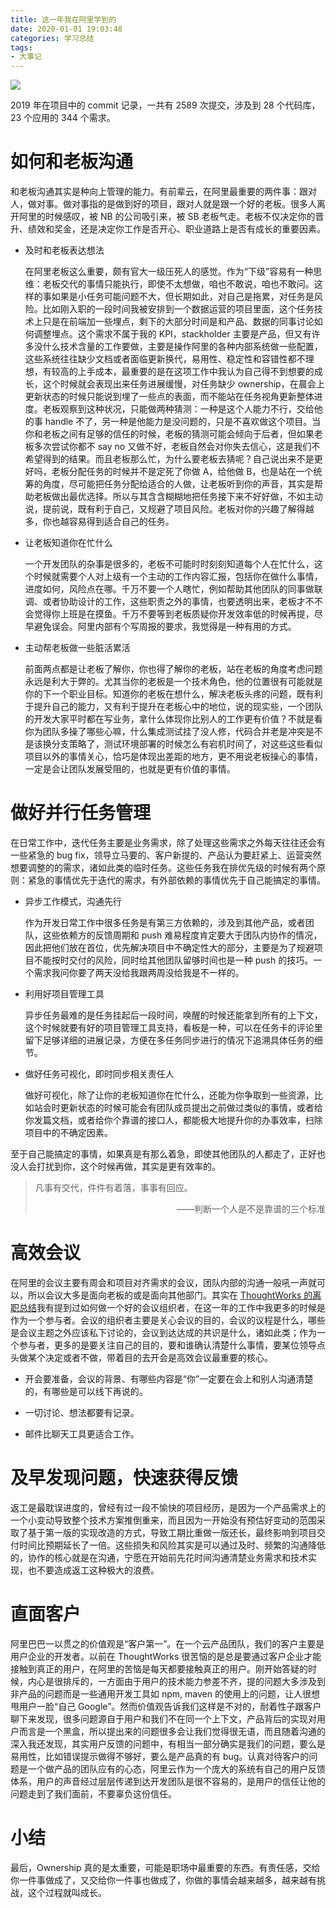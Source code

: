 ```yaml
---
title: 这一年我在阿里学到的
date: 2020-01-01 19:03:48
categories: 学习总结
tags:
- 大事记
---
```


![](/images/2019-commits.jpeg)

<!--more-->

2019 年在项目中的 commit 记录，一共有 2589 次提交，涉及到 28 个代码库，23 个应用的 344 个需求。

# 如何和老板沟通

和老板沟通其实是种向上管理的能力。有前辈云，在阿里最重要的两件事：跟对人，做对事。做对事指的是做到好的项目，跟对人就是跟一个好的老板。很多人离开阿里的时候感叹，被 NB 的公司吸引来，被 SB 老板气走。老板不仅决定你的晋升、绩效和奖金，还是决定你工作是否开心、职业道路上是否有成长的重要因素。

- 及时和老板表达想法

  在阿里老板这么重要，颇有官大一级压死人的感觉。作为“下级”容易有一种思维：老板交代的事情只能执行，即使不太想做，咱也不敢说，咱也不敢问。这样的事如果是小任务可能问题不大，但长期如此，对自己是拖累，对任务是风险。比如刚入职的一段时间我被安排到一个数据运营的项目里面，这个任务技术上只是在前端加一些埋点，剩下的大部分时间是和产品、数据的同事讨论如何调整埋点。这个需求不属于我的 KPI，stackholder 主要是产品，但又有许多没什么技术含量的工作要做，主要是操作阿里的各种内部系统做一些配置，这些系统往往缺少文档或者面临更新换代，易用性、稳定性和容错性都不理想，有较高的上手成本，最重要的是在这项工作中我认为自己得不到想要的成长，这个时候就会表现出来任务进展缓慢，对任务缺少 ownership，在晨会上更新状态的时候只能说到埋了一些点的表面，而不能站在任务视角更新整体进度。老板观察到这种状况，只能做两种猜测：一种是这个人能力不行，交给他的事 handle 不了，另一种是他能力是没问题的，只是不喜欢做这个项目。当你和老板之间有足够的信任的时候，老板的猜测可能会倾向于后者，但如果老板多次尝试你都不 say no 又做不好，老板自然会对你失去信心，这是我们不希望得到的结果。而且老板那么忙，为什么要老板去猜呢？自己说出来不是更好吗，老板分配任务的时候并不是定死了你做 A，给他做 B，也是站在一个统筹的角度，尽可能把任务分配给适合的人做，让老板听到你的声音，其实是帮助老板做出最优选择。所以与其含含糊糊地把任务接下来不好好做，不如主动说，提前说，既有利于自己，又规避了项目风险。老板对你的兴趣了解得越多，你也越容易得到适合自己的任务。

- 让老板知道你在忙什么

  一个开发团队的杂事是很多的，老板不可能时时刻刻知道每个人在忙什么，这个时候就需要个人对上级有一个主动的工作内容汇报，包括你在做什么事情，进度如何，风险点在哪。千万不要一个人瞎忙，例如帮助其他团队的同事做联调、或者协助设计的工作，这些职责之外的事情，也要透明出来，老板才不不会觉得你上班是在摸鱼。千万不要等到老板质疑你开发效率低的时候再提，尽早避免误会。阿里内部有个写周报的要求，我觉得是一种有用的方式。

- 主动帮老板做一些脏活累活

  前面两点都是让老板了解你，你也得了解你的老板，站在老板的角度考虑问题永远是利大于弊的。尤其当你的老板是一个技术角色，他的位置很有可能就是你的下一个职业目标。知道你的老板在想什么，解决老板头疼的问题，既有利于提升自己的能力，又有利于提升在老板心中的地位，说的现实些，一个团队的开发大家平时都在写业务，拿什么体现你比别人的工作更有价值？不就是看你为团队多操了哪些心嘛，什么集成测试挂了没人修，代码合并老是冲突是不是该换分支策略了，测试环境部署的时候怎么有宕机时间了，对这些这些看似项目以外的事情关心，恰巧是体现出差距的地方，更不用说老板操心的事情，一定是会让团队发展受阻的，也就是更有价值的事情。

# 做好并行任务管理

在日常工作中，迭代任务主要是业务需求，除了处理这些需求之外每天往往还会有一些紧急的 bug fix，领导立马要的、客户新提的、产品认为要赶紧上、运营突然想要调整的的需求，诸如此类的临时任务。这些任务我在排优先级的时候有两个原则：紧急的事情优先于迭代的需求，有外部依赖的事情优先于自己能搞定的事情。

- 异步工作模式，沟通先行

  作为开发日常工作中很多任务是有第三方依赖的，涉及到其他产品，或者团队，这些依赖方的反馈周期和 push 难易程度肯定要大于团队内协作的情况，因此把他们放在首位，优先解决项目中不确定性大的部分，主要是为了规避项目不能按时交付的风险，同时给其他团队留够时间也是一种 push 的技巧。一个需求我问你要了两天没给我跟两周没给我是不一样的。

- 利用好项目管理工具

  异步任务最难的是任务挂起后一段时间，唤醒的时候还能拿到所有的上下文，这个时候就要有好的项目管理工具支持，看板是一种，可以在任务卡的评论里留下足够详细的进展记录，方便在多任务同步进行的情况下追溯具体任务的细节。

- 做好任务可视化，即时同步相关责任人

  做好可视化，除了让你的老板知道你在忙什么，还能为你争取到一些资源，比如站会时更新状态的时候可能会有团队成员提出之前做过类似的事情，或者给你发篇文档，或者给你个靠谱的接口人，都能极大地提升你的办事效率，扫除项目中的不确定因素。

至于自己能搞定的事情，如果真是有那么着急，即使其他团队的人都走了，正好也没人会打扰到你，这个时候再做，其实是更有效率的。

>  凡事有交代，件件有着落，事事有回应。
>
> <p style="text-align:right">——判断一个人是不是靠谱的三个标准</p>

# 高效会议

在阿里的会议主要有周会和项目对齐需求的会议，团队内部的沟通一般吼一声就可以，所以会议大多是面向老板的或是面向其他部门。其实在 [ThoughtWorks 的离职总结](<https://www.duyidong.com/2018/10/24/from-thoughtworks-to-alibaba/>)我有提到过如何做一个好的会议组织者，在这一年的工作中我更多的时候是作为一个参与者。会议的组织者主要是关心会议的目的，会议的议程是什么，哪些是会议主题之外应该私下讨论的，会议到达达成的共识是什么，诸如此类；作为一个参与者，更多的是要关注自己的目的，要和谁确认清楚什么事情，要某位领导点头做某个决定或者不做，带着目的去开会是高效会议最重要的核心。

- 开会要准备，会议的背景、有哪些内容是“你”一定要在会上和别人沟通清楚的，有哪些是可以线下再说的。
- 一切讨论、想法都要有记录。

- 邮件比聊天工具更适合工作。

# 及早发现问题，快速获得反馈

返工是最耽误进度的，曾经有过一段不愉快的项目经历，是因为一个产品需求上的一个小变动导致整个技术方案推倒重来，而且因为一开始没有预估好变动的范围采取了基于第一版的实现改造的方式，导致工期比重做一版还长，最终影响到项目交付时间比预期延长了一倍。这些损失和风险其实是可以通过及时、频繁的沟通降低的，协作的核心就是在沟通，宁愿在开始前先花时间沟通清楚业务需求和技术实现，也不要造成返工这种极大的浪费。

# 直面客户

阿里巴巴一以贯之的价值观是“客户第一”。在一个云产品团队，我们的客户主要是用户企业的开发者。以前在 ThoughtWorks 很苦恼的是总是要通过客户企业才能接触到真正的用户，在阿里的苦恼是每天都要接触真正的用户。刚开始答疑的时候，内心是很排斥的，一方面由于用户的技术能力参差不齐，提的问题大多涉及到非产品的问题而是一些通用开发工具如 npm, maven 的使用上的问题，让人很想甩用户一脸“自己 Google”。然而价值观告诉我们这样是不对的，耐着性子跟客户聊下来发现，很多问题源自于用户和我们不在同一个上下文，产品背后的实现对用户而言是一个黑盒，所以提出来的问题很多会让我们觉得很无语，而且随着沟通的深入我还发现，其实用户反馈的问题中，有相当一部分确实是我们的问题，要么是易用性，比如错误提示做得不够好，要么是产品真的有 bug。认真对待客户的问题是一个做产品的团队应有的心态，阿里云作为一个庞大的系统有自己的用户反馈体系，用户的声音经过层层传递到达开发团队是很不容易的，是用户的信任让他的问题走到了我们面前，不要辜负这份信任。

# 小结

最后，Ownership 真的是太重要，可能是职场中最重要的东西。有责任感，交给你一件事做成了，又交给你一件事也做成了，你做的事情会越来越多，越来越有挑战，这个过程就叫成长。